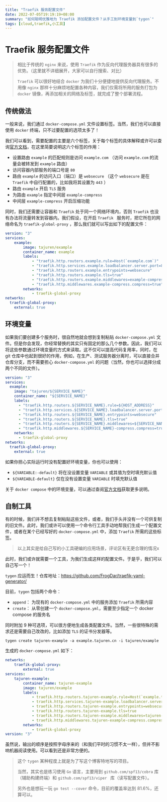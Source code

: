 ```yaml
---
title: "Traefik 服务配置文件"
date: 2022-07-05T19:19:19+08:00
summary: "如何聪明优雅地为 Traefik 添加配置文件？从手工到环境变量到`tygen`"
tags: [cloud,traefik,小工具]
---
```

# Traefik 服务配置文件

> 相比于传统的 `nginx` 来说，使用 `Traefik` 作为反向代理服务器具有很多的优势。（这里就不详细展开，大家可以自行搜索、对比）
>
> `Traefik` 可以很好地结合 `docker` 为我们十分便捷地提供反向代理服务。不用像 `nginx` 那样十分麻烦地配置各种内容，我们仅需将所用的服务打包为 `docker` 镜像，再添加相关的网络及标签，就完成了整个部署流程。

## 传统做法

一般来说，我们通过 `docker-compose.yml` 文件设置标签。当然，我们也可以直接使用 `docker` 终端，只不过要配置的选项太多了！

我们可以看到，需要配置的主要是六个标签，关于每个标签的具体解释或许可以查询[官方文档](https://doc.traefik.io/traefik/)，在这里简要说明这六个标签的作用：

- 设置路由 `example` 的匹配规则是访问 `example.com` （访问 `example.com` 的流量会被转发到 `example` 路由）
- 访问容器内部服务的端口号是 `80`
- 路由 `example` 的访问入口（端口）是 `websecure` （这个 `websecure` 是在 `Traefik` 中自行配置的，比如我将其设置为 `443` ）
- 路由 `example` 开启 `TLS` 服务
- 为路由 `example` 指定中间层 `example-compress`
- 中间层 `example-compress` 开启压缩功能

同时，我们还需要让容器和 `Traefik` 处于同一个网络环境内，否则 `Traefik` 也没有办法将流量转发到容器内。我们假设，在开启 `Traefik ` 服务时，把它所在的网络命名为 `traefik-global-proxy` ，那么我们就可以写出如下的配置文件：

```yaml
version: "3"
services:
    example:
        image: tajuren/example
        container_name: example
        labels: 
            - "traefik.http.routers.example.rule=Host(`example.com`)"
            - "traefik.http.services.example.loadbalancer.server.port=80"
            - "traefik.http.routers.example.entrypoints=websecure"
            - "traefik.http.routers.example.tls=true"
            - "traefik.http.routers.example.middlewares=example-compress"
            - "traefik.http.middlewares.example-compress.compress=true"
        networks: 
            - traefik-global-proxy
networks:
  traefik-global-proxy:
    external: true
```

## 环境变量

如果我们要创建多个服务时，很自然地就会想到复制粘贴 `docker-compose.yml` 文件。但是你会发现，你经常替换的其实只有固定的那么几个参数。因此，我们可以将这些参数通过环境变量的方式来读取。这不仅可以提高代码复用率，同时，在 git 仓库中也起到很好的作用，例如，在生产、测试服务器分离时，可以直接合并仓库分支，而不需要担心 `docker-compose.yml` 的问题（当然，你也可以选择分成两个不同的文件）。

```yaml
version: "3"
services:
  example:
    image: "tajuren/${SERVICE_NAME}"
    container_name: "${SERVICE_NAME}"
    labels:
      - "traefik.http.routers.${SERVICE_NAME}.rule=${HOST_ADDRESS}"
      - "traefik.http.services.${SERVICE_NAME}.loadbalancer.server.port=${PORT}"
      - "traefik.http.routers.${SERVICE_NAME}.entrypoints=websecure"
      - "traefik.http.routers.${SERVICE_NAME}.tls=true"
      - "traefik.http.routers.${SERVICE_NAME}.middlewares=${SERVICE_NAME}-compress"
      - "traefik.http.middlewares.${SERVICE_NAME}-compress.compress=true"
    networks:
      - traefik-global-proxy
networks:
  traefik-global-proxy:
    external: true
```

如果你担心实际运行时没有配置好环境变量，你也可以使用：

- `${VARIABLE:-default}` 将在没设置变量 `VARIABLE` 或其值为空时填充默认值
- `${VARIABLE-default}` 仅在没有设置变量 `VARIABLE` 时填充默认值

关于 `docker compose` 中的环境变量，可以通过查阅[官方文档](https://docs.docker.com/compose/environment-variables/)获取更多说明。

## 自制工具

有的时候，我们并不想去复制粘贴这些文件，或者，我们手头并没有一个可供复制的旧文件。此时，我们或许可以使用一个命令行工具手动地帮我们生成一个配置文件，或者在某个已经写好的 `docker-compose.yml`  中，添加 `Traefik` 所需的这些标签。

> 以上其实是给自己写的小工具硬编的应用场景，评论区有无更合理的情况x

此时，我们或许就需要一个工具，为我们生成这样的配置文件。于是乎，我们可以自己写一个！

`tygen` 应运而生！仓库地址：https://github.com/FrogDar/traefik-yaml-generator/

目前，`tygen` 包括两个命令：

- `append`： 为现有的 `docker-compose.yml` 中的服务添加 `Traefik` 所需内容
- `create`： 从零创建一个 `docker-compose.yml`，需要至少指定一个 docker compose 的服务名

同时附加 9 种可选项，可以很方便地生成各类配置文件。当然，一些很特殊的需求还是需要自己改改的，比如添加 `TLS` 的证书分发器等。

```shell
tygen create tajuren-example -a example.tajuren.cn -i tajuren/example
```

生成的 `docker-compose.yml` 如下：

```yaml
networks:
    traefik-global-proxy:
        external: true
services:
    tajuren-example:
        container_name: tajuren-example
        image: tajuren/example
        labels:
            - traefik.http.routers.tajuren-example.rule=Host(`example.tajuren.cn`)
            - traefik.http.services.tajuren-example.loadbalancer.server.port=80
            - traefik.http.routers.tajuren-example.entrypoints=websecure
            - traefik.http.routers.tajuren-example.tls=true
            - traefik.http.routers.tajuren-example.middlewares=tajuren-example-compress
            - traefik.http.middlewares.tajuren-example-compress.compress=true
        networks:
            - traefik-global-proxy
version: "3"
```

虽然说，输出的顺序是按照字母序来的（和我们平时的习惯不太一样），但并不影响机器阅读使用。可以看到还是非常方便的。

> 这个 `tygen` 某种程度上就是为了写这个博客特地写的项目。
>
> 当然，其实也是练习使用 `Go` 语言，主要用到 `github.com/spf13/cobra` 库（辅助构建终端）和 `github.com/spf13/viper ` 库（读写配置文件）。
>
> 另外也是想玩一玩 `go test --cover` 命令，目前的覆盖率达到 81.6%，还算可以。
